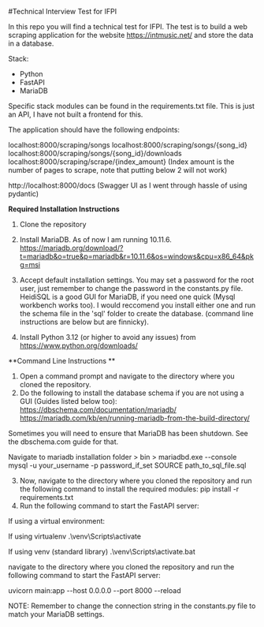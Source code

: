 #Technical Interview Test for IFPI

In this repo you will find a technical test for IFPI. The test is to build a web scraping application for 
the website https://intmusic.net/ and store the data in a database.

Stack:
- Python
- FastAPI
- MariaDB

Specific stack modules can be found in the requirements.txt file. This is just an API, I have not built a frontend for this.

The application should have the following endpoints:

localhost:8000/scraping/songs
localhost:8000/scraping/songs/{song_id}
localhost:8000/scraping/songs/{song_id}/downloads
localhost:8000/scraping/scrape/{index_amount} (Index amount is the number of pages to scrape, note that putting below 2 will not work)

http://localhost:8000/docs (Swagger UI as I went through hassle of using pydantic)

**Required Installation Instructions**

1. Clone the repository

2. Install MariaDB. As of now I am running 10.11.6. 
https://mariadb.org/download/?t=mariadb&o=true&p=mariadb&r=10.11.6&os=windows&cpu=x86_64&pkg=msi

3. Accept default installation settings. You may set a password for the root user, just remember to change 
the password in the constants.py file. HeidiSQL is a good GUI for MariaDB, if you need one quick (Mysql workbench
works too). I would reccomend you install either one and run the schema file in the 'sql' folder to create the database.
(command line instructions are below but are finnicky).

4. Install Python 3.12 (or higher to avoid any issues) from https://www.python.org/downloads/

**Command Line Instructions **

1. Open a command prompt and navigate to the directory where you cloned the repository.
2. Do the following to install the database schema if you are not using a GUI (Guides listed below too):
https://dbschema.com/documentation/mariadb/
https://mariadb.com/kb/en/running-mariadb-from-the-build-directory/

Sometimes you will need to ensure that MariaDB has been shutdown. See the dbschema.com guide for that.

Navigate to mariadb installation folder > bin > 
mariadbd.exe --console
mysql -u your_username -p password_if_set
SOURCE path_to_sql_file.sql

3. Now, navigate to the directory where you cloned the repository and run the following command to install the required modules:
pip install -r requirements.txt
4. Run the following command to start the FastAPI server:

If using a virtual environment:

If using virtualenv
.\venv\Scripts\activate

If using venv (standard library)
.\venv\Scripts\activate.bat

navigate to the directory where you cloned the repository and run the following command to start the FastAPI server:

uvicorn main:app --host 0.0.0.0 --port 8000 --reload

NOTE: Remember to change the connection string in the constants.py file to match your MariaDB settings.

